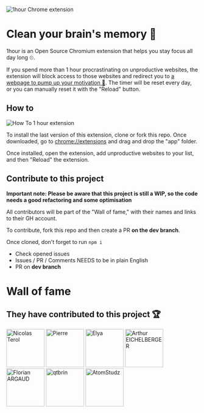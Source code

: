 ![1hour Chrome extension](./1hourbanner.png)

# Clean your brain's memory 🧠

1hour is an Open Source Chromium extension that helps you stay focus all day long ⏲.

If you spend more than 1 hour procrastinating on unproductive websites, the extension will block access to those websites and redirect you to [a webpage to pump up your motivation 💪](https://one-hour-long.glitch.me/). The timer will be reset every day, or you can manually reset it with the "Reload" button.

## How to

![How To 1 hour extension](/howto.gif)

To install the last version of this extension, clone or fork this repo. Once downloaded, go to [chrome://extensions](chrome://extensions) and drag and drop the "app" folder.

Once installed, open the extension, add unproductive websites to your list, and then "Reload" the extension.

## Contribute to this project

**Important note: Please be aware that this project is still a WIP, so the code needs a good refactoring and some optimisation**

All contributors will be part of the "Wall of fame," with their names and links to their GH account.

To contribute, fork this repo and then create a PR **on the dev branch**.

Once cloned, don't forget to run `npm i`

- Check opened issues
- Issues / PR / Comments NEEDS to be in plain English
- PR on **dev branch**

# Wall of fame

## They have contributed to this project 🏆

<a href="https://github.com/nterol"><img src="https://avatars2.githubusercontent.com/u/24438131?s=400&u=a1e2968112a5df2bd5b85415a9aafde85e38223c&v=4" alt="Nicolas Terol" width="100"/></a>
<a href="https://github.com/pchatard"><img src="https://avatars3.githubusercontent.com/u/39740196?s=400&u=83b4fe68487ae594d5ca3b226a31a182979598ca&v=4" alt="Pierre" width="100"/></a>
<a href="https://github.com/Elya29"><img src="https://avatars2.githubusercontent.com/u/52247724?s=460&u=a951d2045b6941f261f7c1c3a7e77c4a31cc2cbb&v=4" alt="Elya" width="100"/></a>
<a href="https://github.com/arthureichelberger"><img src="https://avatars2.githubusercontent.com/u/35616365?s=460&u=0edebf2c5920474ab0dff4953fd41d2b9b0bfd6b&v=4" alt="Arthur EICHELBERGER" width="100"/></a>
<a href="https://github.com/Icesofty"><img src="https://avatars1.githubusercontent.com/u/52180080?s=460&u=5ff4db3ace5050d8bd38cb01338df3e17cfe830e&v=4" alt="Florian ARGAUD" width="100"/></a>
<a href="https://github.com/qtbrin"><img src="https://avatars2.githubusercontent.com/u/75215560?s=460&v=4" alt="qtbrin" width="100"/></a>
<a href="https://github.com/AtomStudz"><img src="https://avatars2.githubusercontent.com/u/66186299?s=460&u=72b0f3d8f7e3383a4bf58bb2edda9b346d7ab12c&v=4" alt="AtomStudz" width="100"/></a>
